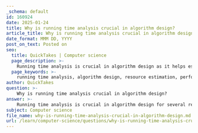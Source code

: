```yaml
---
_schema: default
id: 160924
date: 2025-01-24
title: Why is running time analysis crucial in algorithm design?
article_title: Why is running time analysis crucial in algorithm design?
date_format: MMM DD, YYYY
post_on_text: Posted on
seo:
  title: QuickTakes | Computer science
  page_description: >-
    Running time analysis is crucial in algorithm design as it helps estimate resource needs, compare algorithm performance, identify inefficiencies, understand scalability, assess practical performance, and manage memory effectively.
  page_keywords: >-
    running time analysis, algorithm design, resource estimation, performance comparison, efficiency identification, scalability, practical performance, memory management
author: QuickTakes
question: >-
    Why is running time analysis crucial in algorithm design?
answer: >-
    Running time analysis is crucial in algorithm design for several reasons:\n\n1. **Resource Estimation**: The primary goal of analyzing algorithms is to estimate the time and space resources required for an algorithm to complete as a function of the problem size. This helps in understanding how an algorithm will perform under different conditions and input sizes. For instance, a sorting algorithm that works efficiently for small arrays may become impractical for larger datasets, such as an array of length 10 million.\n\n2. **Performance Comparison**: Running time analysis allows for the comparison of different algorithms that solve the same problem. By quantifying the efficiency of algorithms using metrics like Big-O notation, which describes the growth rate of execution time relative to input size, developers can make informed decisions about which algorithm to implement based on their performance characteristics.\n\n3. **Avoiding Inefficiencies**: Analyzing the running time helps identify potential inefficiencies in an algorithm. If an algorithm is not efficient, it may lead to crashes or severe delays, making it unsuitable for its intended purpose. Understanding the time complexity can guide optimizations and improvements in the algorithm's design.\n\n4. **Understanding Scalability**: Running time analysis provides insights into how an algorithm scales with increasing input sizes. This is particularly important in real-world applications where data can grow significantly. Knowing the time complexity helps predict how the algorithm will behave as the problem size increases, allowing for better planning and resource allocation.\n\n5. **Practical Performance**: While theoretical analysis using Big-O notation provides a pessimistic view of algorithm performance, real-world performance can be affected by constants and lower-order terms that Big-O ignores. Experimental evaluation can help identify these practical performance differences, ensuring that the chosen algorithm performs well in practice.\n\n6. **Memory Management**: The efficiency of algorithms can also be influenced by memory allocation strategies. Analyzing running time can reveal how memory usage impacts performance, especially in cases where memory fragmentation may hinder an algorithm's execution.\n\nIn summary, running time analysis is essential for understanding an algorithm's efficiency, making informed decisions about algorithm selection, optimizing performance, and ensuring that algorithms can handle the expected workload without issues.
subject: Computer science
file_name: why-is-running-time-analysis-crucial-in-algorithm-design.md
url: /learn/computer-science/questions/why-is-running-time-analysis-crucial-in-algorithm-design
---
```


&nbsp;